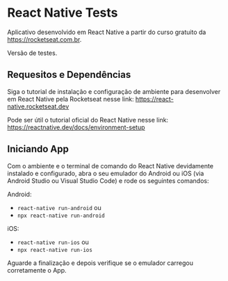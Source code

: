 # React Native Tests

Aplicativo desenvolvido em React Native a partir do curso gratuito da https://rocketseat.com.br.

Versão de testes.

## Requesitos e Dependências

Siga o tutorial de instalação e configuração de ambiente para desenvolver em React Native pela Rocketseat nesse link: https://react-native.rocketseat.dev

Pode ser útil o tutorial oficial do React Native nesse link: https://reactnative.dev/docs/environment-setup

## Iniciando App

Com o ambiente e o terminal de comando do React Native devidamente instalado e configurado, abra o seu emulador do Android ou iOS (via Android Studio ou Visual Studio Code) e rode os seguintes comandos:

Android:
- ``react-native run-android``
ou
- ``npx react-native run-android``

iOS:
- ``react-native run-ios``
ou
- ``npx react-native run-ios``

Aguarde a finalização e depois verifique se o emulador carregou corretamente o App.

